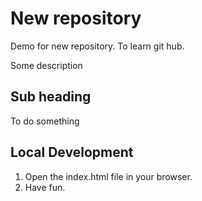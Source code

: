 # New repository

Demo for new repository.
To learn git hub.

Some description

## Sub heading

To do something

## Local Development

1. Open the index.html file in your browser.
2. Have fun.
